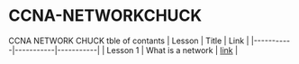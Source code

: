 # CCNA-NETWORKCHUCK
CCNA NETWORK CHUCK tble of contants
| Lesson | Title | Link |
|-----------|-----------|-----------|
| Lesson 1 | What is a network | [link](https://github.com/issawiold/CCNA-NETWORKCHUCK/blob/main/Lesson%201-What%20is%20a%20network)  |



